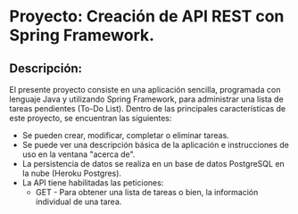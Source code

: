 # Proyecto: Creación de API REST con Spring Framework.

## Descripción:
El presente proyecto consiste en una aplicación sencilla, programada con lenguaje Java y
utilizando Spring Framework, para administrar una lista de tareas pendientes (To-Do List). Dentro de las principales
características de este proyecto, se encuentran las siguientes:
* Se pueden crear, modificar, completar o eliminar tareas.
* Se puede ver una descripción básica de la aplicación e instrucciones de uso en la ventana "acerca de".
* La persistencia de datos se realiza en un base de datos PostgreSQL en la nube (Heroku Postgres).
* La API tiene habilitadas las peticiones:
    * GET - Para obtener una lista de tareas o bien, la información individual de una tarea.

